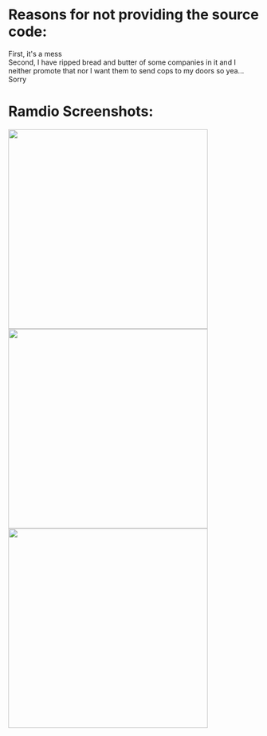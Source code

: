 
# Reasons for not providing the source code:
First, it's a mess\
Second, I have ripped bread and butter of some companies in it and I neither promote that nor I want them to send cops to my doors so yea... Sorry

# Ramdio Screenshots:
<img src="https://github.com/app-src/Ramdio/assets/38736403/cbab811e-fc36-4fcd-81c1-bf43bbfc6453" width="400">\
<img src="https://github.com/app-src/Ramdio/assets/38736403/3fdd4cc9-bd99-4ba6-b5ce-4edeceef7644" width="400">\
<img src="https://github.com/app-src/Ramdio/assets/38736403/7abe3f3e-f48e-4069-ab34-081d3a0c2a3a" width="400">

